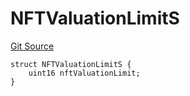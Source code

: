 # NFTValuationLimitS
[Git Source](https://github.com/thrackle-io/tron/blob/bb9fb29098b7e62d948f810420d516cd6ca78012/src/client/token/handler/diamond/RuleStorage.sol)


```solidity
struct NFTValuationLimitS {
    uint16 nftValuationLimit;
}
```

